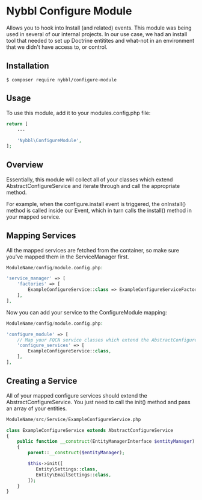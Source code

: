 # Nybbl Configure Module
Allows you to hook into Install (and related) events. This module was being used in several of our internal projects.
In our use case, we had an install tool that needed to set up Doctrine entitites and what-not in an environment that we didn't have access to, or control.

## Installation
```
$ composer require nybbl/configure-module
```

## Usage
To use this module, add it to your modules.config.php file:
```php
return [
    ...
    
    'Nybbl\ConfigureModule',
];
```

## Overview
Essentially, this module will collect all of your classes which extend AbstractConfigureService and iterate through and
call the appropriate method.

For example, when the configure.install event is triggered, the onInstall() method is called inside our Event, which in turn
calls the install() method in your mapped service.

## Mapping Services
All the mapped services are fetched from the container, so make sure you've mapped them in the ServiceManager first.

```php
ModuleName/config/module.config.php:

'service_manager' => [
    'factories' => [
        ExampleConfigureService::class => ExampleConfigureServiceFactory::class,
    ],
],
```

Now you can add your service to the ConfigureModule mapping:
```php
ModuleName/config/module.config.php:

'configure_module' => [
    // Map your FQCN service classes which extend the AbstractConfigureService here
    'configure_services' => [
        ExampleConfigureService::class,
    ],
],
```

## Creating a Service
All of your mapped configure services should extend the AbstractConfigureService.
You just need to call the init() method and pass an array of your entities.

```php
ModuleName/src/Service/ExampleConfigureService.php

class ExampleConfigureService extends AbstractConfigureService
{
    public function __construct(EntityManagerInterface $entityManager)
    {
        parent::__construct($entityManager);

        $this->init([
           Entity\Settings::class,
           Entity\EmailSettings::class,
        ]);
    }
}
```